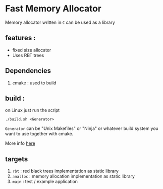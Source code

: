 # Fast Memory Allocator

Memory allocator written in `C` can be used as a library 

## features : 

- fixed size allocator
- Uses RBT trees 

## Dependencies

1. cmake :  used to build

## build :

on Linux just run the script

```
./build.sh <Generator>

```
`Generator` can be "Unix Makefiles" or "Ninja" or whatever build system you want to use together with cmake.

More info [here](https://cmake.org/cmake/help/latest/manual/cmake-generators.7.html)

## targets

1. `rbt`     : red black trees implementation as static library
2. `analloc` : memory allocation implementation as static library
3. `main`    : test / example application